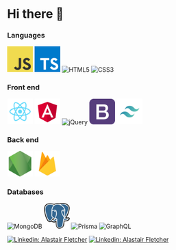 # Hi there 👋

### Languages
<p align="left">
<!-- JavaScript -->
<img src="https://raw.githubusercontent.com/github/explore/80688e429a7d4ef2fca1e82350fe8e3517d3494d/topics/javascript/javascript.png" alt="JavaScript" width="60" height="60" />
<!-- TypeScript -->
<img src="https://raw.githubusercontent.com/github/explore/80688e429a7d4ef2fca1e82350fe8e3517d3494d/topics/typescript/typescript.png" alt="TypeScript" width="60" height="60" />
<!-- HTML5 -->
<img src="https://raw.githubusercontent.com/danielcranney/readme-generator/main/public/icons/skills/html5-colored.svg" alt="HTML5" width="60" height="60" /> 
<!-- CSS3 -->
<img src="https://raw.githubusercontent.com/danielcranney/readme-generator/main/public/icons/skills/css3-colored.svg" alt="CSS3" width="60" height="60" /></p>

### Front end
<p align="left">
<!-- React -->
<img src="https://raw.githubusercontent.com/github/explore/80688e429a7d4ef2fca1e82350fe8e3517d3494d/topics/react/react.png" alt="React" width="60" height="60" />
<!-- Angular -->
<img src="https://raw.githubusercontent.com/github/explore/80688e429a7d4ef2fca1e82350fe8e3517d3494d/topics/angular/angular.png" alt="Angular" width="60" height="60" />
<!-- jQuery -->
<img src="https://raw.githubusercontent.com/danielcranney/readme-generator/main/public/icons/skills/jquery-colored.svg" alt="jQuery" width="60" height="60" />
<!-- Bootstrap -->
<img src="https://raw.githubusercontent.com/github/explore/80688e429a7d4ef2fca1e82350fe8e3517d3494d/topics/bootstrap/bootstrap.png" alt="Bootstrap" width="60" height="60" />
<!-- Tailwind -->
<img src="https://raw.githubusercontent.com/github/explore/80688e429a7d4ef2fca1e82350fe8e3517d3494d/topics/tailwind/tailwind.png" alt="Tailwind" width="60" height="60" /></p>

### Back end
<p align="left">
<!-- Node -->
<img src="https://raw.githubusercontent.com/github/explore/80688e429a7d4ef2fca1e82350fe8e3517d3494d/topics/nodejs/nodejs.png" alt="Node" width="60" height="60" />
<!-- Firebase -->
<img src="https://raw.githubusercontent.com/github/explore/80688e429a7d4ef2fca1e82350fe8e3517d3494d/topics/firebase/firebase.png" alt="Firebase" width="60" height="60" /></p>
 
### Databases
<p align="left">
<!-- MongoDB -->
<img src="https://res.cloudinary.com/crunchbase-production/image/upload/c_lpad,h_170,w_170,f_auto,b_white,q_auto:eco,dpr_1/erkxwhl1gd48xfhe2yld" alt="MongoDB" width="60" height="60" />
<!-- PostgreSQL -->
<img src="https://raw.githubusercontent.com/github/explore/80688e429a7d4ef2fca1e82350fe8e3517d3494d/topics/postgresql/postgresql.png" alt="PostgreSQL" width="60" height="60" />
<!-- Prisma -->
<img src="https://avatars.githubusercontent.com/u/17219288?s=280&v=4" alt="Prisma" width="60" height="60"/>
<!-- GraphQL -->
<img src="https://upload.wikimedia.org/wikipedia/commons/thumb/1/17/GraphQL_Logo.svg/2048px-GraphQL_Logo.svg.png" alt="GraphQL" width="60" height="60" />
</p>

[![Linkedin: Alastair Fletcher](https://img.shields.io/badge/LinkedIn-blue?style=for-the-badge&logo=linkedin&labelColor=blue)](https://www.linkedin.com/in/alastair-fletcher)
[![Linkedin: Alastair Fletcher](https://img.shields.io/badge/GitHub-grey?style=for-the-badge&logo=github)](https://github.com/alastair-fletcher)

<!--
- 🔭 I’m currently working on ...
- 🌱 I’m currently learning ...
- 👯 I’m looking to collaborate on ...
- 💬 Ask me about ...
- 📫 How to reach me: ...
-->
